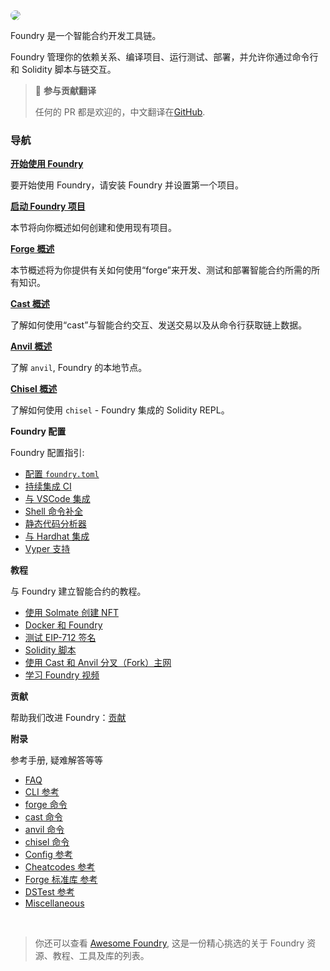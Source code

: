 <img src="images/foundry-banner.png" style="border-radius: 20px">

Foundry 是一个智能合约开发工具链。

Foundry 管理你的依赖关系、编译项目、运行测试、部署，并允许你通过命令行和 Solidity 脚本与链交互。

> 📖 **参与贡献翻译**
>
> 任何的 PR 都是欢迎的，中文翻译在[GitHub](https://github.com/lbc-team/foundry-book-in-chinese).

### 导航

**[开始使用 Foundry](getting-started/installation.md)**

要开始使用 Foundry，请安装 Foundry 并设置第一个项目。

**[启动 Foundry 项目](projects/creating-a-new-project.md)**

本节将向你概述如何创建和使用现有项目。

**[Forge 概述](forge)**

本节概述将为你提供有关如何使用“forge”来开发、测试和部署智能合约所需的所有知识。 

**[Cast 概述](cast)**

了解如何使用“cast”与智能合约交互、发送交易以及从命令行获取链上数据。

**[Anvil 概述](anvil)**

了解 `anvil`, Foundry 的本地节点。

**[Chisel 概述](chisel)**

了解如何使用 `chisel` - Foundry 集成的 Solidity REPL。

**Foundry 配置**

Foundry 配置指引:

- [配置 `foundry.toml`](./config/)
- [持续集成 CI](./config/continous-integration.md)
- [与 VSCode 集成](./config/vscode.md)
- [Shell 命令补全](./config/shell-autocompletion.md)
- [静态代码分析器](./config/static-analyzers.md)
- [与 Hardhat 集成](./config/hardhat.md)
- [Vyper 支持](./config/vyper.md)

**教程**

 与 Foundry 建立智能合约的教程。

- [使用 Solmate 创建 NFT](./tutorials/solmate-nft.md)
- [Docker 和 Foundry](./tutorials/foundry-docker.md)
- [测试 EIP-712 签名](./tutorials/testing-eip712.md)
- [Solidity 脚本](./tutorials/solidity-scripting.md)
- [使用 Cast 和 Anvil 分叉（Fork）主网](./tutorials/forking-mainnet-with-cast-anvil.md)
- [学习 Foundry 视频](./tutorials/learn-foundry.md)
<!-- - [Incremental Adoption]() -->

**贡献**

帮助我们改进 Foundry：[贡献](./contributing.md)

**附录**

参考手册, 疑难解答等等

- [FAQ](./faq.md)
- [CLI 参考](./reference/cli/)
- [forge 命令](./reference/forge/)
- [cast 命令](./reference/cast/)
- [anvil 命令](./reference/anvil/)
- [chisel 命令](./reference/chisel/)
- [Config 参考](./reference/config/)
- [Cheatcodes 参考](./cheatcodes/)
- [Forge 标准库 参考](./reference/forge-std/)
- [DSTest 参考](./reference/ds-test.md)
- [Miscellaneous](misc)

<br>

> 你还可以查看 [Awesome Foundry](https://github.com/crisgarner/awesome-foundry), 这是一份精心挑选的关于 Foundry 资源、教程、工具及库的列表。
